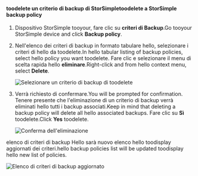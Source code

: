 
<!--author=alkohli last changed: 01/02/17-->

#### <a name="toodelete-a-storsimple-backup-policy"></a><span data-ttu-id="2a5bd-101">toodelete un criterio di backup di StorSimple</span><span class="sxs-lookup"><span data-stu-id="2a5bd-101">toodelete a StorSimple backup policy</span></span>

1. <span data-ttu-id="2a5bd-102">Dispositivo StorSimple tooyour, fare clic su **criteri di Backup**.</span><span class="sxs-lookup"><span data-stu-id="2a5bd-102">Go tooyour StorSimple device and click **Backup policy**.</span></span>

2. <span data-ttu-id="2a5bd-103">Nell'elenco dei criteri di backup in formato tabulare hello, selezionare i criteri di hello da toodelete.</span><span class="sxs-lookup"><span data-stu-id="2a5bd-103">In hello tabular listing of backup policies, select hello policy you want toodelete.</span></span> <span data-ttu-id="2a5bd-104">Fare clic e selezionare il menu di scelta rapida hello **eliminare**.</span><span class="sxs-lookup"><span data-stu-id="2a5bd-104">Right-click and from hello context menu, select **Delete**.</span></span>

    ![Selezionare un criterio di backup di toodelete](./media/storsimple-8000-delete-backup-policy/deletebupol1.png)

3. <span data-ttu-id="2a5bd-106">Verrà richiesto di confermare.</span><span class="sxs-lookup"><span data-stu-id="2a5bd-106">You will be prompted for confirmation.</span></span> <span data-ttu-id="2a5bd-107">Tenere presente che l'eliminazione di un criterio di backup verrà eliminati hello tutti i backup associati.</span><span class="sxs-lookup"><span data-stu-id="2a5bd-107">Keep in mind that deleting a backup policy will delete all hello associated backups.</span></span> <span data-ttu-id="2a5bd-108">Fare clic su **Sì** toodelete.</span><span class="sxs-lookup"><span data-stu-id="2a5bd-108">Click **Yes** toodelete.</span></span>

    ![Conferma dell'eliminazione](./media/storsimple-8000-delete-backup-policy/deletebupol2.png)

<span data-ttu-id="2a5bd-110">elenco di criteri di backup Hello sarà nuovo elenco hello toodisplay aggiornati dei criteri.</span><span class="sxs-lookup"><span data-stu-id="2a5bd-110">hello backup policies list will be updated toodisplay hello new list of policies.</span></span>

![Elenco di criteri di backup aggiornato](./media/storsimple-8000-delete-backup-policy/deletebupol5.png)